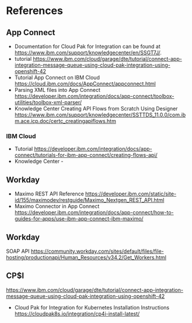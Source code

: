 # References

## App Connect
-  Documentation for Cloud Pak for Integration can be found at https://www.ibm.com/support/knowledgecenter/en/SSGT7J/.
-  tutorial https://www.ibm.com/cloud/garage/dte/tutorial/connect-app-integration-message-queue-using-cloud-pak-integration-using-openshift-42
- Tutorial App Connect on IBM Cloud https://cloud.ibm.com/docs/AppConnect/appconnect.html
- Parsing XML files into App Connect https://developer.ibm.com/integration/docs/app-connect/toolbox-utilities/toolbox-xml-parser/
- Knowledge Center Creating API Flows from Scratch Using Designer https://www.ibm.com/support/knowledgecenter/SSTTDS_11.0.0/com.ibm.ace.icp.doc/certc_creatingapiflows.htm

### IBM Cloud
- Tutorial https://developer.ibm.com/integration/docs/app-connect/tutorials-for-ibm-app-connect/creating-flows-api/
- Knowledge Center -

##  Workday
- Maximo REST API Reference https://developer.ibm.com/static/site-id/155/maximodev/restguide/Maximo_Nextgen_REST_API.html
- Maximo Connector in App Connect https://developer.ibm.com/integration/docs/app-connect/how-to-guides-for-apps/use-ibm-app-connect-ibm-maximo/

##  Workday
SOAP API https://community.workday.com/sites/default/files/file-hosting/productionapi/Human_Resources/v34.2/Get_Workers.html

## CP$I
https://www.ibm.com/cloud/garage/dte/tutorial/connect-app-integration-message-queue-using-cloud-pak-integration-using-openshift-42
-  Cloud Pak for Integration for Kubernetes Installation Instructions https://cloudpak8s.io/integration/cp4i-install-latest/
